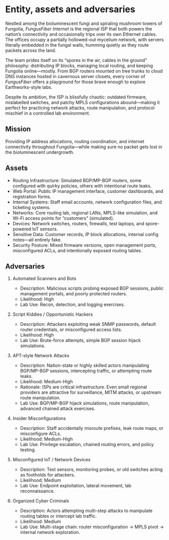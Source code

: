 # Entity, assets and adversaries

Nestled among the bioluminescent fungi and spiraling mushroom towers of Fungolia, *FungusFiber Internet* is the regional ISP that both powers the nation’s connectivity and occasionally trips over its own Ethernet cables. The offices occupy a partially hollowed-out mycelium network, with servers literally embedded in the fungal walls, humming quietly as they route packets across the land.

The team prides itself on its “spores in the air, cables in the ground” philosophy: distributing IP blocks, managing local routing, and keeping Fungolia online—mostly. From BGP routers mounted on tree trunks to cloud DNS instances hosted in cavernous server closets, every corner of *FungusFiber* offers a playground for those brave enough to explore Earthworks-style labs.

Despite its ambition, the ISP is blissfully chaotic: outdated firmware, mislabelled switches, and patchy MPLS configurations abound—making it perfect for practicing network attacks, route manipulation, and protocol mischief in a controlled lab environment.

## Mission

Providing IP address allocations, routing coordination, and internet connectivity throughout Fungolia—while making sure no packet gets lost in the bioluminescent undergrowth.

## Assets

* Routing Infrastructure: Simulated BGP/MP-BGP routers, some configured with quirky policies, others with intentional route leaks.
* Web Portal: Public IP management interface, customer dashboards, and registration forms.
* Internal Systems: Staff email accounts, network configuration files, and ticketing systems.
* Networks: Core routing lab, regional LANs, MPLS-like simulation, and Wi-Fi access points for “customers” (simulated).
* Devices: Network switches, routers, firewalls, test laptops, and spore-powered IoT sensors.
* Sensitive Data: Customer records, IP block allocations, internal config notes—all entirely fake.
* Security Posture: Mixed firmware versions, open management ports, misconfigured ACLs, and intentionally exposed routing tables.

## Adversaries

1. Automated Scanners and Bots

   * Description: Malicious scripts probing exposed BGP sessions, public management portals, and poorly protected routers.
   * Likelihood: High
   * Lab Use: Recon, detection, and logging exercises.

2. Script Kiddies / Opportunistic Hackers

   * Description: Attackers exploiting weak SNMP passwords, default router credentials, or misconfigured access lists.
   * Likelihood: High
   * Lab Use: Brute-force attempts, simple BGP session hijack simulations.

3. APT-style Network Attacks

   * Description: Nation-state or highly skilled actors manipulating BGP/MP-BGP sessions, intercepting traffic, or attempting route leaks.
   * Likelihood: Medium-High
   * Rationale: ISPs are critical infrastructure. Even small regional providers are attractive for surveillance, MITM attacks, or upstream route manipulation.
   * Lab Use: BGP/MP-BGP hijack simulations, route manipulation, advanced chained attack exercises.

4. Insider Misconfigurations

   * Description: Staff accidentally misroute prefixes, leak route maps, or misconfigure ACLs.
   * Likelihood: Medium-High
   * Lab Use: Privilege escalation, chained routing errors, and policy testing.

5. Misconfigured IoT / Network Devices

   * Description: Test sensors, monitoring probes, or old switches acting as footholds for attackers.
   * Likelihood: Medium
   * Lab Use: Endpoint exploitation, lateral movement, lab reconnaissance.

6. Organized Cyber Criminals

   * Description: Actors attempting multi-step attacks to manipulate routing tables or intercept lab traffic.
   * Likelihood: Medium
   * Lab Use: Multi-stage chain: router misconfiguration → MPLS pivot → internal network exploration.

